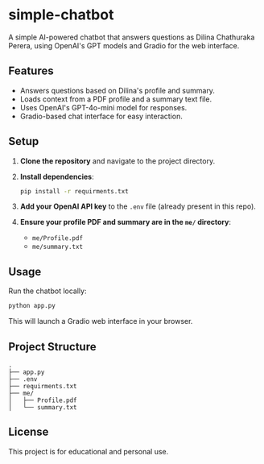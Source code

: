 # simple-chatbot

A simple AI-powered chatbot that answers questions as Dilina Chathuraka Perera, using OpenAI's GPT models and Gradio for the web interface.

## Features

- Answers questions based on Dilina's profile and summary.
- Loads context from a PDF profile and a summary text file.
- Uses OpenAI's GPT-4o-mini model for responses.
- Gradio-based chat interface for easy interaction.

## Setup

1. **Clone the repository** and navigate to the project directory.

2. **Install dependencies**:
   ```sh
   pip install -r requirments.txt
   ```

3. **Add your OpenAI API key** to the `.env` file (already present in this repo).

4. **Ensure your profile PDF and summary are in the `me/` directory**:
   - `me/Profile.pdf`
   - `me/summary.txt`

## Usage

Run the chatbot locally:
```sh
python app.py
```
This will launch a Gradio web interface in your browser.

## Project Structure

```
.
├── app.py
├── .env
├── requirments.txt
├── me/
│   ├── Profile.pdf
│   └── summary.txt
```

## License

This project is for educational and personal use.